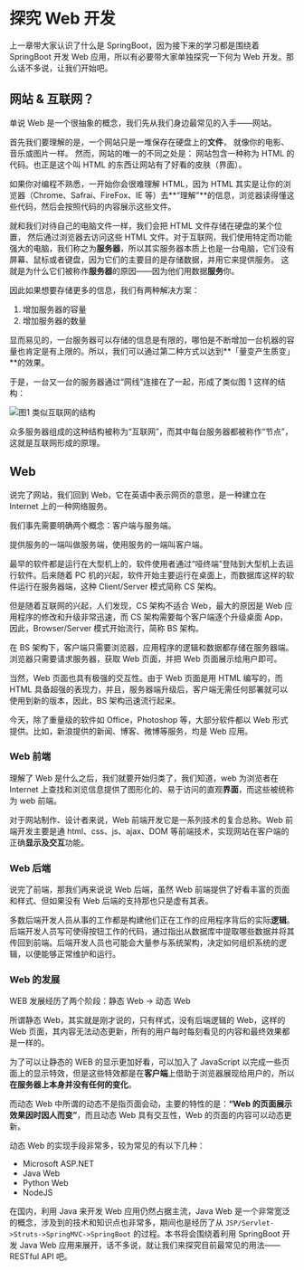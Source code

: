 # 探究 Web 开发

上一章带大家认识了什么是 SpringBoot，因为接下来的学习都是围绕着 SpringBoot 开发 Web 应用，所以有必要带大家单独探究一下何为 Web 开发。那么话不多说，让我们开始吧。

## 网站 & 互联网？

单说 Web 是一个很抽象的概念，我们先从我们身边最常见的入手——网站。

首先我们要理解的是，一个网站只是一堆保存在硬盘上的**文件**， 就像你的电影、 音乐或图片一样。 然而，网站的唯一的不同之处是： 网站包含一种称为 HTML 的代码。也正是这个叫 HTML 的东西让网站有了好看的皮肤（界面）。

如果你对编程不熟悉，一开始你会很难理解 HTML，因为 HTML 其实是让你的浏览器（Chrome、Safrai、FireFox、IE 等）去**“理解”**的信息，浏览器读得懂这些代码，然后会按照代码的内容展示这些文件。

就和我们对待自己的电脑文件一样，我们会把 HTML 文件存储在硬盘的某个位置， 然后通过浏览器去访问这些 HTML 文件。对于互联网，我们使用特定而功能强大的电脑，我们称之为**服务器**，所以其实服务器本质上也是一台电脑，它们没有屏幕、鼠标或者键盘，因为它们的主要目的是存储数据，并用它来提供服务。 这就是为什么它们被称作**服务器**的原因——因为他们用数据**服务**你。

因此如果想要存储更多的信息，我们有两种解决方案：

1. 增加服务器的容量
2. 增加服务器的数量

显而易见的，一台服务器可以存储的信息是有限的，哪怕是不断增加一台机器的容量也肯定是有上限的。所以，我们可以通过第二种方式以达到**「量变产生质变」**的效果。

于是，一台又一台的服务器通过“网线”连接在了一起，形成了类似图 1 这样的结构：

![图1 类似互联网的结构](https://tva1.sinaimg.cn/large/007S8ZIlgy1gjx1k05syuj31mf0twarm.jpg)

众多服务器组成的这种结构被称为“互联网”，而其中每台服务器都被称作“节点”，这就是互联网形成的原理。

## Web

说完了网站，我们回到 Web，它在英语中表示网页的意思，是一种建立在 Internet 上的一种网络服务。

我们事先需要明确两个概念：客户端与服务端。

提供服务的一端叫做服务端，使用服务的一端叫客户端。

最早的软件都是运行在大型机上的，软件使用者通过“哑终端”登陆到大型机上去运行软件。后来随着 PC 机的兴起，软件开始主要运行在桌面上，而数据库这样的软件运行在服务器端，这种 Client/Server 模式简称 CS 架构。

但是随着互联网的兴起，人们发现，CS 架构不适合 Web，最大的原因是 Web 应用程序的修改和升级非常迅速，而 CS 架构需要每个客户端逐个升级桌面 App，因此，Browser/Server 模式开始流行，简称 BS 架构。

在 BS 架构下，客户端只需要浏览器，应用程序的逻辑和数据都存储在服务器端。浏览器只需要请求服务器，获取 Web 页面，并把 Web 页面展示给用户即可。

当然，Web 页面也具有极强的交互性。由于 Web 页面是用 HTML 编写的，而 HTML 具备超强的表现力，并且，服务器端升级后，客户端无需任何部署就可以使用到新的版本，因此，BS 架构迅速流行起来。

今天，除了重量级的软件如 Office，Photoshop 等，大部分软件都以 Web 形式提供。比如，新浪提供的新闻、博客、微博等服务，均是 Web 应用。

### Web 前端

理解了 Web 是什么之后，我们就要开始归类了，我们知道，web 为浏览者在 Internet 上查找和浏览信息提供了图形化的、易于访问的直观**界面**，而这些被统称为 web 前端。

对于网站制作、设计者来说，Web 前端开发它是一系列技术的复合总称。Web 前端开发主要是通 html、css、js、ajax、DOM 等前端技术，实现网站在客户端的正确**显示及交互**功能。

### Web 后端

说完了前端，那我们再来说说 Web 后端，虽然 Web 前端提供了好看丰富的页面和样式、但如果没有 Web 后端的支持那也只是虚有其表。

多数后端开发人员从事的工作都是构建他们正在工作的应用程序背后的实际**逻辑**。后端开发人员写可使得按钮工作的代码，通过指出从数据库中提取哪些数据并将其传回到前端。后端开发人员也可能会大量参与系统架构，决定如何组织系统的逻辑，以便能够正常维护和运行。

### Web 的发展

WEB 发展经历了两个阶段：静态 Web -> 动态 Web

所谓静态 Web，其实就是刚才说的，只有样式，没有后端逻辑的 Web，这样的 Web 页面，其内容无法动态更新，所有的用户每时每刻看见的内容和最终效果都是一样的。

为了可以让静态的 WEB 的显示更加好看，可以加入了 JavaScript 以完成一些页面上的显示特效，但是这些特效都是在**客户端**上借助于浏览器展现给用户的，所以**在服务器上本身并没有任何的变化**。

而动态 Web 中所谓的动态不是指页面会动，主要的特性的是：**“Web 的页面展示效果因时因人而变”**，而且动态 Web 具有交互性，Web 的页面的内容可以动态更新。

动态 Web 的实现手段非常多，较为常见的有以下几种：

- Microsoft ASP.NET
- Java Web
- Python Web
- NodeJS

在国内，利用 Java 来开发 Web 应用仍然占据主流，Java Web 是一个非常宽泛的概念，涉及到的技术和知识点也非常多，期间也是经历了从 `JSP/Servlet->Struts->SpringMVC->SpringBoot` 的过程。本书将会围绕着利用 SpringBoot 开发 Java Web 应用来展开，话不多说，就让我们来探究目前最常见的用法——RESTful API 吧。
